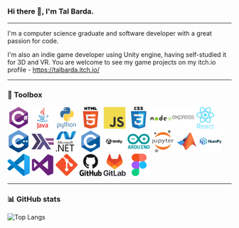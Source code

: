 ### Hi there 👋, I'm Tal Barda.
---

I'm a computer science graduate and software developer with a great passion for code. 

I'm also an indie game developer using Unity engine, having self-studied it for 3D and VR. You are welcome to see my game projects on my itch.io profile - https://talbarda.itch.io/

---
### 🧰 Toolbox

<img src="https://github.com/devicons/devicon/blob/master/icons/csharp/csharp-original.svg" alt ="C# logo" witdh="50" height="50"/> <img src="https://github.com/devicons/devicon/blob/master/icons/java/java-original-wordmark.svg" alt ="Java logo" witdh="50" height="50"/> <img src="https://github.com/devicons/devicon/blob/master/icons/python/python-original-wordmark.svg" alt ="Python logo" witdh="50" height="50"/> <img src="https://github.com/devicons/devicon/blob/master/icons/html5/html5-original-wordmark.svg" alt ="HTML logo" witdh="50" height="50"/> <img src="https://github.com/devicons/devicon/blob/master/icons/javascript/javascript-original.svg" alt ="JavaScript logo" witdh="50" height="50"/> <img src="https://github.com/devicons/devicon/blob/master/icons/css3/css3-original-wordmark.svg" alt ="CSS logo" witdh="50" height="50"/><img src="https://github.com/devicons/devicon/blob/master/icons/nodejs/nodejs-original-wordmark.svg" alt ="Node.js logo" witdh="50" height="50"/><img src="https://github.com/devicons/devicon/blob/master/icons/express/express-original-wordmark.svg" alt ="Express logo" witdh="50" height="50"/><img src="https://github.com/devicons/devicon/blob/master/icons/react/react-original-wordmark.svg" alt ="React logo" witdh="50" height="50"/><img src="https://github.com/devicons/devicon/blob/master/icons/cplusplus/cplusplus-original.svg" alt ="C++ logo" witdh="50" height="50"/> <img src="https://github.com/devicons/devicon/blob/master/icons/haskell/haskell-original.svg" alt ="Haskell logo" witdh="50" height="50"/> <img src="https://github.com/devicons/devicon/blob/master/icons/dot-net/dot-net-original-wordmark.svg" alt ="Dot-net logo" witdh="50" height="50"/> <img src="https://github.com/devicons/devicon/blob/master/icons/c/c-original.svg" alt ="C logo" witdh="50" height="50"/> <img src="https://github.com/devicons/devicon/blob/master/icons/unity/unity-original-wordmark.svg" alt ="Unity logo" witdh="50" height="50"/> <img src="https://github.com/devicons/devicon/blob/master/icons/arduino/arduino-original-wordmark.svg" alt ="Arduino logo" witdh="50" height="50"/> <img src="https://github.com/devicons/devicon/blob/master/icons/jupyter/jupyter-original-wordmark.svg" alt ="Juptyer logo" witdh="50" height="50"/> <img src="https://github.com/devicons/devicon/blob/master/icons/matlab/matlab-original.svg" alt ="MatLab logo" witdh="50" height="50"/> <img src="https://github.com/devicons/devicon/blob/master/icons/numpy/numpy-original-wordmark.svg" alt ="NumPy logo" witdh="50" height="50"/> <img src="https://github.com/devicons/devicon/blob/master/icons/vscode/vscode-original.svg" alt ="VScode logo" witdh="50" height="50"/> <img src="https://github.com/devicons/devicon/blob/master/icons/visualstudio/visualstudio-plain.svg" alt ="VisualStudio logo" witdh="50" height="50"/> <img src="https://github.com/devicons/devicon/blob/master/icons/git/git-original.svg" alt ="Git logo" witdh="50" height="50"/> <img src="https://github.com/devicons/devicon/blob/master/icons/github/github-original-wordmark.svg" alt ="GitHub logo" witdh="50" height="50"/> <img src="https://github.com/devicons/devicon/blob/master/icons/gitlab/gitlab-original-wordmark.svg" alt ="GitLab logo" witdh="50" height="50"/> <img src="https://github.com/devicons/devicon/blob/master/icons/figma/figma-original.svg" alt ="Figma logo" witdh="50" height="50"/> 

---
### 📊 GitHub stats
![Top Langs](https://github-readme-stats.vercel.app/api/top-langs/?username=TalBarda8&hide=shaderlab,hlsl&layout=compact)
<!--
**TalBarda8/TalBarda8** is a ✨ _special_ ✨ repository because its `README.md` (this file) appears on your GitHub profile.

Here are some ideas to get you started:

- 🔭 I’m currently working on ...
- 🌱 I’m currently learning ...
- 👯 I’m looking to collaborate on ...
- 🤔 I’m looking for help with ...
- 💬 Ask me about ...
- 📫 How to reach me: ...
- 😄 Pronouns: ...
- ⚡ Fun fact: ...
-->
